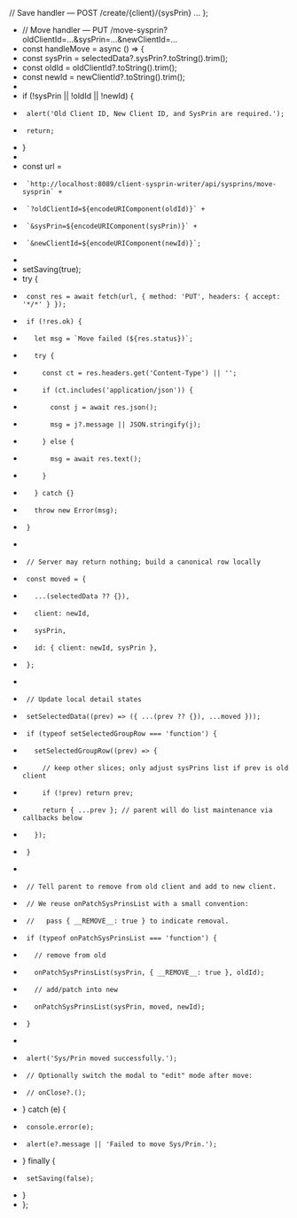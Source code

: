  // Save handler — POST /create/{client}/{sysPrin}
 ...
   };
 
+  // Move handler — PUT /move-sysprin?oldClientId=...&sysPrin=...&newClientId=...
+  const handleMove = async () => {
+    const sysPrin = selectedData?.sysPrin?.toString().trim();
+    const oldId = oldClientId?.toString().trim();
+    const newId = newClientId?.toString().trim();
+
+    if (!sysPrin || !oldId || !newId) {
+      alert('Old Client ID, New Client ID, and SysPrin are required.');
+      return;
+    }
+
+    const url =
+      `http://localhost:8089/client-sysprin-writer/api/sysprins/move-sysprin` +
+      `?oldClientId=${encodeURIComponent(oldId)}` +
+      `&sysPrin=${encodeURIComponent(sysPrin)}` +
+      `&newClientId=${encodeURIComponent(newId)}`;
+
+    setSaving(true);
+    try {
+      const res = await fetch(url, { method: 'PUT', headers: { accept: '*/*' } });
+      if (!res.ok) {
+        let msg = `Move failed (${res.status})`;
+        try {
+          const ct = res.headers.get('Content-Type') || '';
+          if (ct.includes('application/json')) {
+            const j = await res.json();
+            msg = j?.message || JSON.stringify(j);
+          } else {
+            msg = await res.text();
+          }
+        } catch {}
+        throw new Error(msg);
+      }
+
+      // Server may return nothing; build a canonical row locally
+      const moved = {
+        ...(selectedData ?? {}),
+        client: newId,
+        sysPrin,
+        id: { client: newId, sysPrin },
+      };
+
+      // Update local detail states
+      setSelectedData((prev) => ({ ...(prev ?? {}), ...moved }));
+      if (typeof setSelectedGroupRow === 'function') {
+        setSelectedGroupRow((prev) => {
+          // keep other slices; only adjust sysPrins list if prev is old client
+          if (!prev) return prev;
+          return { ...prev }; // parent will do list maintenance via callbacks below
+        });
+      }
+
+      // Tell parent to remove from old client and add to new client.
+      // We reuse onPatchSysPrinsList with a small convention:
+      //   pass { __REMOVE__: true } to indicate removal.
+      if (typeof onPatchSysPrinsList === 'function') {
+        // remove from old
+        onPatchSysPrinsList(sysPrin, { __REMOVE__: true }, oldId);
+        // add/patch into new
+        onPatchSysPrinsList(sysPrin, moved, newId);
+      }
+
+      alert('Sys/Prin moved successfully.');
+      // Optionally switch the modal to "edit" mode after move:
+      // onClose?.();
+    } catch (e) {
+      console.error(e);
+      alert(e?.message || 'Failed to move Sys/Prin.');
+    } finally {
+      setSaving(false);
+    }
+  };

